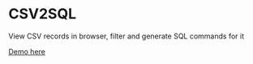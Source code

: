# CSV2SQL
View CSV records in browser, filter and generate SQL commands for it

 <a href='http://www.pipedpier.rf.gd/CSV2SQL/'>Demo here</a>

